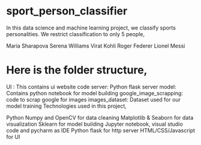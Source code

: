 # sport_person_classifier

In this data science and machine learning project, we classify sports personalities. We restrict classification to only 5 people,

Maria Sharapova
Serena Williams
Virat Kohli
Roger Federer
Lionel Messi
# Here is the folder structure,
UI : This contains ui website code server: Python flask server model: Contains python notebook for model building google_image_scrapping: code to scrap google for images images_dataset: Dataset used for our model training Technologies used in this project,

Python
Numpy and OpenCV for data cleaning
Matplotlib & Seaborn for data visualization
Sklearn for model building
Jupyter notebook, visual studio code and pycharm as IDE
Python flask for http server
HTML/CSS/Javascript for UI
